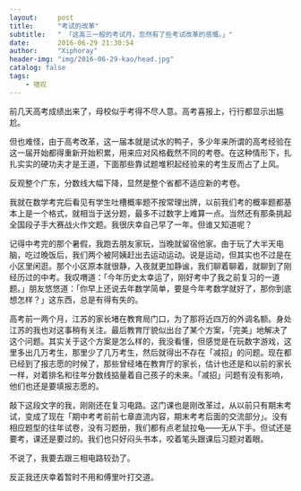 ```yaml
---
layout:     post
title:      "考试的改革"
subtitle:   " 「这高三一般的考试月，忽然有了些考试改革的感慨。」" 
date:       2016-06-29 21:30:54
author:     "Xiphoray"
header-img: "img/2016-06-29-kao/head.jpg"
catalog: false
tags:     
    - 嗟叹
---
```



前几天高考成绩出来了，母校似乎考得不尽人意。高考喜报上，行行都显示出尴尬。

但也难怪，由于高考改革，这一届本就是试水的鸭子，多少年来所谓的高考经验在这一届开始都得重新开始积累，用来应对风格截然不同的考卷。在这种情形下，扎扎实实的硬功夫才是王道，下面那些靠试题堆积起经验来的考生反而占了上风。

反观整个广东，分数线大幅下降，显然是整个省都不适应新的考卷。

我就在数学考完后看见有学生吐槽概率题不按常理出牌，以前我们考的概率题都基本上是一个格式，就相当于送分题，最多不过数字上难算一点。当然还有那条挑起全国段子手大赛战火作文题。我很庆幸自己早了一年。但谁又知道呢？

记得中考完的那个暑假，我跑去朋友家玩，当晚就留宿他家。由于玩了大半天电脑，吃过晚饭后，我们两个被阿姨赶出去运动运动。说是运动，但其实也不过是在小区里闲逛。那个小区原本就很静，入夜就更加静谧，我们聊着聊着，就聊到了刚经历过的中考。我叹喟道：「今年历史太幸运了，刚好考中了我之前复习的一道题。」朋友悠悠道：「你早上还说去年数学简单，要是今年考数学就好了，那你到底想怎样？」这东西，总是有得有失的。

高考前一两个月，江苏的家长堵在教育局门口，为了那将近四万的外调名额。身处江苏的我也对这事稍有关注。最后教育厅貌似出台了某个方案，「完美」地解决了这个问题。其实关于这个方案是怎么样的，我没看懂，但感觉是在玩数字游戏，这里多出几万考生，那里少了几万考生，然后就得出不存在「减招」的问题。现在都已经到了报志愿的时候了，那些曾经堵在教育厅的家长，估计也还是和以前的家长一样，对着排名和往年分数线掂量着自己孩子的未来。「减招」问题有没有影响，他们也还是要填报志愿的。

敲下这段文字的我，刚刚还在复习电路。这门课也是刚改革过，从以前只有期末考试，变成了现在「期中考考前前七章直流内容，期末考考后面的交流部分」。没有相应题型的往年试卷，没有习题册，我们都有点老鼠拉龟——无从下手。但试还是要考，课还是要过的。我们也只好闷头书本，咬着笔头跟课后习题对着眼。

不说了，我要去跟三相电路较劲了。


反正我还庆幸着暂时不用和傅里叶打交道。